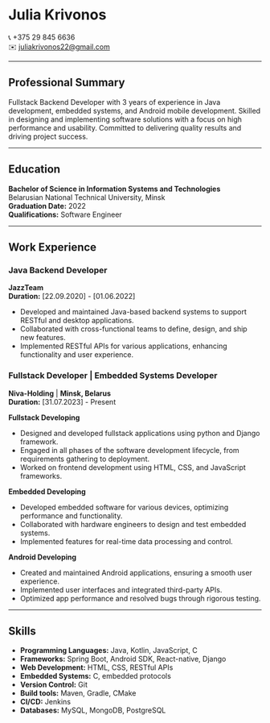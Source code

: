 # Julia Krivonos

📞 +375 29 845 6636  
✉️ juliakrivonos22@gmail.com  

---

## Professional Summary

Fullstack Backend Developer with 3 years of experience in Java development, embedded systems, and Android mobile development. Skilled in designing and implementing software solutions with a focus on high performance and usability. Committed to delivering quality results and driving project success.

---

## Education

**Bachelor of Science in Information Systems and Technologies**  
Belarusian National Technical University, Minsk  
**Graduation Date:** 2022  
**Qualifications:** Software Engineer

---

## Work Experience

### Java Backend Developer  
**JazzTeam**  
**Duration:** [22.09.2020] - [01.06.2022]  
- Developed and maintained Java-based backend systems to support RESTful and desktop applications.
- Collaborated with cross-functional teams to define, design, and ship new features.
- Implemented RESTful APIs for various applications, enhancing functionality and user experience.

### Fullstack Developer | Embedded Systems Developer   
**Niva-Holding** | **Minsk, Belarus**  
**Duration:** [31.07.2023] - Present  

**Fullstack Developing**
- Designed and developed fullstack applications using python and Django framework.
- Engaged in all phases of the software development lifecycle, from requirements gathering to deployment.
- Worked on frontend development using HTML, CSS, and JavaScript frameworks.  

**Embedded Developing**
- Developed embedded software for various devices, optimizing performance and functionality.
- Collaborated with hardware engineers to design and test embedded systems.
- Implemented features for real-time data processing and control.

**Android Developing**
- Created and maintained Android applications, ensuring a smooth user experience.
- Implemented user interfaces and integrated third-party APIs.
- Optimized app performance and resolved bugs through rigorous testing.

---

## Skills

- **Programming Languages:** Java, Kotlin, JavaScript, C
- **Frameworks:** Spring Boot, Android SDK, React-native, Django
- **Web Development:** HTML, CSS, RESTful APIs
- **Embedded Systems:** C, embedded protocols
- **Version Control:** Git
- **Build tools:** Maven, Gradle, CMake 
- **CI/CD:** Jenkins
- **Databases:** MySQL, MongoDB, PostgreSQL